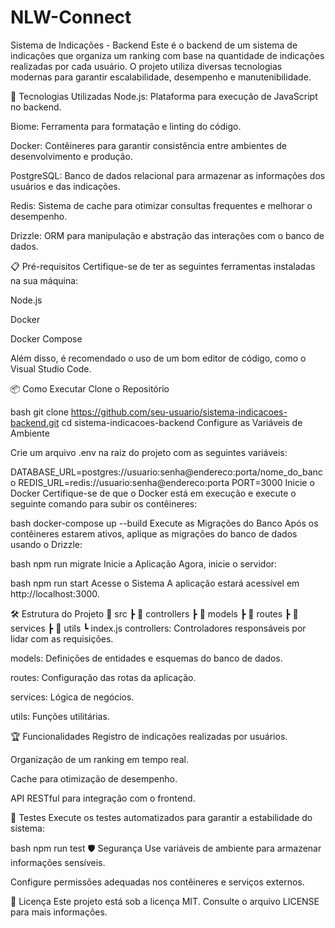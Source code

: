 # NLW-Connect

Sistema de Indicações - Backend
Este é o backend de um sistema de indicações que organiza um ranking com base na quantidade de indicações realizadas por cada usuário. O projeto utiliza diversas tecnologias modernas para garantir escalabilidade, desempenho e manutenibilidade.

🚀 Tecnologias Utilizadas
Node.js: Plataforma para execução de JavaScript no backend.

Biome: Ferramenta para formatação e linting do código.

Docker: Contêineres para garantir consistência entre ambientes de desenvolvimento e produção.

PostgreSQL: Banco de dados relacional para armazenar as informações dos usuários e das indicações.

Redis: Sistema de cache para otimizar consultas frequentes e melhorar o desempenho.

Drizzle: ORM para manipulação e abstração das interações com o banco de dados.

📋 Pré-requisitos
Certifique-se de ter as seguintes ferramentas instaladas na sua máquina:

Node.js

Docker

Docker Compose

Além disso, é recomendado o uso de um bom editor de código, como o Visual Studio Code.

📦 Como Executar
Clone o Repositório

bash
git clone https://github.com/seu-usuario/sistema-indicacoes-backend.git
cd sistema-indicacoes-backend
Configure as Variáveis de Ambiente

Crie um arquivo .env na raiz do projeto com as seguintes variáveis:

DATABASE_URL=postgres://usuario:senha@endereco:porta/nome_do_banco
REDIS_URL=redis://usuario:senha@endereco:porta
PORT=3000
Inicie o Docker Certifique-se de que o Docker está em execução e execute o seguinte comando para subir os contêineres:

bash
docker-compose up --build
Execute as Migrações do Banco Após os contêineres estarem ativos, aplique as migrações do banco de dados usando o Drizzle:

bash
npm run migrate
Inicie a Aplicação Agora, inicie o servidor:

bash
npm run start
Acesse o Sistema A aplicação estará acessível em http://localhost:3000.

🛠️ Estrutura do Projeto
📂 src
 ┣ 📂 controllers
 ┣ 📂 models
 ┣ 📂 routes
 ┣ 📂 services
 ┣ 📂 utils
 ┗ index.js
controllers: Controladores responsáveis por lidar com as requisições.

models: Definições de entidades e esquemas do banco de dados.

routes: Configuração das rotas da aplicação.

services: Lógica de negócios.

utils: Funções utilitárias.

🏆 Funcionalidades
Registro de indicações realizadas por usuários.

Organização de um ranking em tempo real.

Cache para otimização de desempenho.

API RESTful para integração com o frontend.

🧪 Testes
Execute os testes automatizados para garantir a estabilidade do sistema:

bash
npm run test
🛡️ Segurança
Use variáveis de ambiente para armazenar informações sensíveis.

Configure permissões adequadas nos contêineres e serviços externos.

📝 Licença
Este projeto está sob a licença MIT. Consulte o arquivo LICENSE para mais informações.
